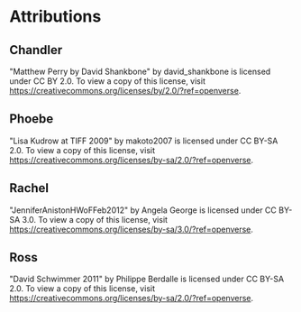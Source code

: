 # Attributions

## Chandler
"Matthew Perry by David Shankbone" by david_shankbone is licensed under CC BY 2.0. To view a copy of this license, visit https://creativecommons.org/licenses/by/2.0/?ref=openverse.

## Phoebe
"Lisa Kudrow at TIFF 2009" by makoto2007 is licensed under CC BY-SA 2.0. To view a copy of this license, visit https://creativecommons.org/licenses/by-sa/2.0/?ref=openverse.

## Rachel
"JenniferAnistonHWoFFeb2012" by Angela George is licensed under CC BY-SA 3.0. To view a copy of this license, visit https://creativecommons.org/licenses/by-sa/3.0/?ref=openverse.

## Ross
"David Schwimmer 2011" by Philippe Berdalle is licensed under CC BY-SA 2.0. To view a copy of this license, visit https://creativecommons.org/licenses/by-sa/2.0/?ref=openverse.